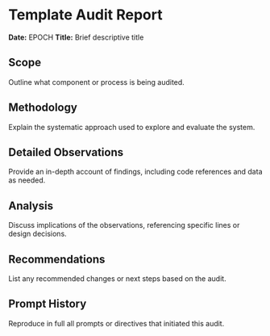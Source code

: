 # Template Audit Report

**Date:** EPOCH
**Title:** Brief descriptive title

## Scope
Outline what component or process is being audited.

## Methodology
Explain the systematic approach used to explore and evaluate the system.

## Detailed Observations
Provide an in-depth account of findings, including code references and data as needed.

## Analysis
Discuss implications of the observations, referencing specific lines or design decisions.

## Recommendations
List any recommended changes or next steps based on the audit.

## Prompt History
Reproduce in full all prompts or directives that initiated this audit.
